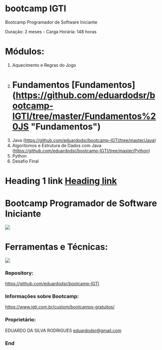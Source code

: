 # bootcamp IGTI

Bootcamp Programador de Software Iniciante

Duração: 2 meses - Carga Horária: 148 horas

# Módulos:
                
1. Aquecimento e Regras do Jogo
2. # Fundamentos [Fundamentos] (https://github.com/eduardodsr/bootcamp-IGTI/tree/master/Fundamentos%20JS "Fundamentos")
3. Java (https://github.com/eduardodsr/bootcamp-IGTI/tree/master/Java)
4. Algoritomos e Estrutura de Dados com Java (https://github.com/eduardodsr/bootcamp-IGTI/tree/master/Python)
5. Python
6. Desafio Final

# Heading 1 link [Heading link](https://github.com/pandao/editor.md "Heading link")

# Bootcamp Programador de Software Iniciante

![](https://i.imgur.com/sUbFRTU.png)

# Ferramentas e Técnicas:

![](https://i.imgur.com/3hrde7o.png)

### Repository:

<https://github.com/eduardodsr/bootcamp-IGTI>

### Informações sobre Bootcamp:

<https://www.igti.com.br/custom/bootcamps-gratuitos/>

### Proprietário:

EDUARDO DA SILVA RODRIGUES
eduardodsr@gmail.com

### End
